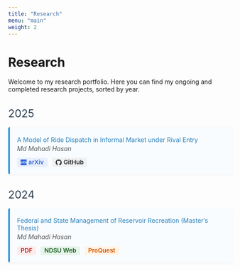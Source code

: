 ```yaml
---
title: "Research"
menu: "main"
weight: 2
---
```


<style>
/* Card container */
.research-card {
  border-left: 4px solid #3498db;
  background: #f9fcff;
  padding: 1rem;
  margin-bottom: 1.5rem;
  border-radius: 4px;
  box-shadow: 0 2px 6px rgba(0,0,0,0.05);
}
/* Year headings */
.research-year {
  color: #2c3e50;
  font-size: 1.5rem;
  margin-top: 2rem;
  margin-bottom: 1rem;
}
/* Paper title */
.research-title {
  color: #2980b9;
  margin: 0.2rem 0;
}
/* Author line */
.research-author {
  font-style: italic;
  color: #555;
  margin-bottom: 0.8rem;
}
/* Badge styling */
.badge {
  display: inline-flex;
  align-items: center;
  padding: 0.25em 0.6em;
  font-size: 0.85rem;
  font-weight: 600;
  line-height: 1;
  border-radius: 0.25rem;
  text-decoration: none;
  margin-right: 0.4rem;
}
.badge svg {
  width: 1em;
  height: 1em;
  margin-right: 0.3em;
}
/* Colors */
.badge-arxiv { background-color: #e8f0fe; color: #3367d6; }
.badge-github { background-color: #f1f1f1; color: #24292e; }
.badge-pdf { background: #fdecea; color: #b71c1c; }
.badge-ndsu { background: #e6f4ea; color: #1a5e20; }
.badge-proquest { background: #fff4e5; color: #d35400; }
</style>

# Research

Welcome to my research portfolio. Here you can find my ongoing and completed research projects, sorted by year.

<div class="research-year">2025</div>

<div class="research-card">
  <div class="research-title">
    A Model of Ride Dispatch in Informal Market under Rival Entry
  </div>
  <div class="research-author">Md Mahadi Hasan</div>
  <a class="badge badge-arxiv" href="https://arxiv.org/abs/XXXX.XXXXX">
    <!-- Inline SVG for arXiv logo -->
    <svg viewBox="0 0 24 24" aria-hidden="true" xmlns="http://www.w3.org/2000/svg">
      <rect width="24" height="24" fill="#3367D6"/>
      <text x="12" y="16" fill="#fff" font-size="12" font-family="Arial" text-anchor="middle">arXiv</text>
    </svg>
    arXiv
  </a>
  <a class="badge badge-github" href="https://github.com/your-repo">
    <!-- Inline SVG for GitHub logo -->
    <svg viewBox="0 0 16 16" aria-hidden="true" xmlns="http://www.w3.org/2000/svg">
      <path fill="#24292E" fill-rule="evenodd"
        d="M8 0C3.58 0 0 3.58 0 8c0 3.54 2.29 6.53 5.47 7.59.4.07.55-.17.55-.38
           0-.19-.01-.82-.01-1.49-2.01.37-2.53-.49-2.69-.94-.09-.23-.48-.94-.82-1.13
           -.28-.15-.68-.52-.01-.53.63-.01 1.08.58 1.23.82.72 1.21 1.87.87 2.33.66
           .07-.52.28-.87.51-1.07-1.78-.2-3.64-.89-3.64-3.95
           0-.87.31-1.59.82-2.15-.08-.2-.36-1.02.08-2.12
           0 0 .67-.21 2.2.82a7.65 7.65 0 0 1 2-.27
           7.65 7.65 0 0 1 2 .27c1.53-1.04 2.2-.82 2.2-.82
           .44 1.1.16 1.92.08 2.12.51.56.82 1.27.82 2.15
           0 3.07-1.87 3.75-3.65 3.95.29.25.54.73.54 1.48
           0 1.07-.01 1.93-.01 2.2 0 .21.15.46.55.38A8.013 8.013 0 0 0 16 8
           c0-4.42-3.58-8-8-8z"/>
    </svg>
    GitHub
  </a>
</div>

<div class="research-year">2024</div>

<div class="research-card">
  <div class="research-title">
    Federal and State Management of Reservoir Recreation <span style="font-style:normal;font-weight:400;">(Master’s Thesis)</span>
  </div>
  <div class="research-author">Md Mahadi Hasan</div>
  <a class="badge badge-pdf" href="/files/thesis.pdf">PDF</a>
  <a class="badge badge-ndsu" href="https://www.ndsu.edu/">NDSU Web</a>
  <a class="badge badge-proquest" href="https://www.proquest.com/your-thesis">ProQuest</a>
</div>
